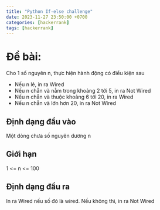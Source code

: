 ```yaml
---
title: "Python If-else challenge"
date: 2023-11-27 23:50:00 +0700
categories: [hackerrank]
tags: [hackerrank]
---
```


# Đề bài:
Cho 1 số nguyên n, thực hiện hành động có điều kiện sau

- Nếu n lẻ, in ra Wired
- Nếu n chẵn và nằm trong khoảng 2 tới 5, in ra Not Wired
- Nếu n chẵn và thuộc khoảng 6 tới 20, in ra Wired
- Nếu n chẵn và lớn hơn 20, in ra Not Wired
## Định dạng đầu vào
Một dòng chưa số nguyên dương n
## Giới hạn
1 <= n <= 100
## Định dạng đầu ra
In ra Wired nếu số đó là wired. Nếu không thì, in ra Not Wired


